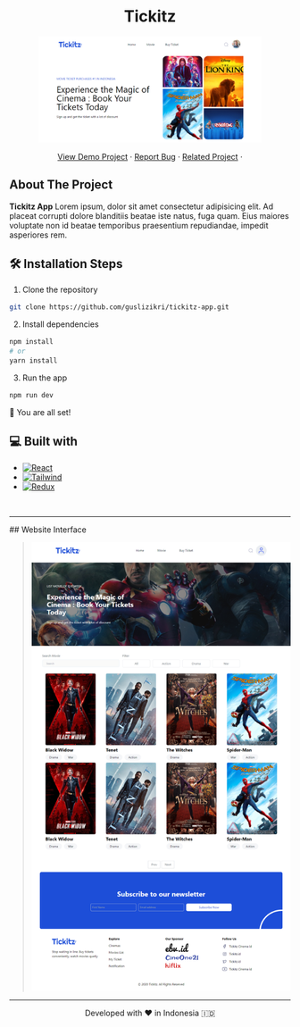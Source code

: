<h1 align="center">
  Tickitz
</h1>

<p align="center"><img src="./src/assets/img/tickitz-app.png" width="400px" alt="Tickitz" /></p>

<p align="center">
    <a href="https://tickitzfwg19.netlify.app" target="blank">View Demo Project</a>
    ·
    <a href="https://github.com/guslizikri/Zwallet/issues" target="blank">Report Bug</a>
    ·
    <a href="https://github.com/guslizikri/tickitz-api">Related Project</a>
    ·
</p>

## About The Project

 <p>
 <strong>Tickitz App</strong> Lorem ipsum, dolor sit amet consectetur adipisicing elit. Ad placeat corrupti dolore blanditiis beatae iste natus, fuga quam. Eius maiores voluptate non id beatae temporibus praesentium repudiandae, impedit asperiores rem.
 </p>

## 🛠️ Installation Steps

1. Clone the repository

```bash
git clone https://github.com/guslizikri/tickitz-app.git
```

2. Install dependencies

```bash
npm install
# or
yarn install
```

3. Run the app

```bash
npm run dev
```

🌟 You are all set!

## 💻 Built with

- [![React][React.js]][React-url]
- [![Tailwind][Tailwind-CSS]][Tailwind-url]
- [![Redux][Redux]][Redux-url]

<br/>
<hr>
## Website Interface

> <img src="./src/assets/img/tickitz - movie.png" width="946px" alt="Tickitz" />

<hr>
<p align="center">
Developed with ❤️ in Indonesia 	🇮🇩
</p>

<!-- MARKDOWN LINKS & IMAGES -->
<!-- https://www.markdownguide.org/basic-syntax/#reference-style-links -->

[React.js]: https://img.shields.io/badge/React-20232A?style=for-the-badge&logo=react&logoColor=61DAFB
[React-url]: https://reactjs.org/
[Tailwind-CSS]: https://img.shields.io/badge/tailwindcss-%2338B2AC.svg?style=for-the-badge&logo=tailwind-css&logoColor=white
[Tailwind-url]: https://tailwindcss.com/
[Redux]: https://img.shields.io/badge/redux-%23593d88.svg?style=for-the-badge&logo=redux&logoColor=white
[Redux-url]: https://redux.js.org/

